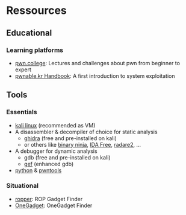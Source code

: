 # Ressources

## Educational

### Learning platforms  

- [pwn.college](https://pwn.college/cse466-f2023/): Lectures and challenges about pwn from beginner to expert
- [pwnable.kr Handbook](https://research.checkpoint.com/wp-content/uploads/2020/03/pwnable_writeup.pdf): A first introduction to system exploitation

## Tools
### Essentials
- [kali linux](https://www.kali.org/) (recommended as VM)
- A disassembler & decompiler of choice for static analysis
    - [ghidra](https://ghidra-sre.org/) (free and pre-installed on kali)
    - or others like [binary ninja](https://binary.ninja/), [IDA Free](https://hex-rays.com/ida-free/), [radare2](https://rada.re/n/), ...
- A debugger for dynamic analysis
    - gdb (free and pre-installed on kali)
    - [gef](https://github.com/hugsy/gef) (enhanced gdb)
- [python](https://www.python.org/) & [pwntools](https://docs.pwntools.com/en/stable/)


### Situational
- [ropper](https://github.com/sashs/Ropper): ROP Gadget Finder
- [OneGadget](https://github.com/david942j/one_gadget): OneGadget Finder